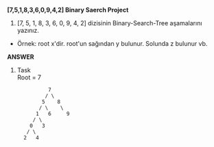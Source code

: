 **[7,5,1,8,3,6,0,9,4,2] Binary Saerch Project**

1. [7, 5, 1, 8, 3, 6, 0, 9, 4, 2] dizisinin Binary-Search-Tree aşamalarını yazınız.

  * Örnek: root x'dir. root'un sağından y bulunur. Solunda z bulunur vb.

**ANSWER**

1. Task<br>
    Root = 7<br>

                 7
                / \
               5    8
              / \    \
             1   6     9
            / \
           0   3
          / \
         2   4  